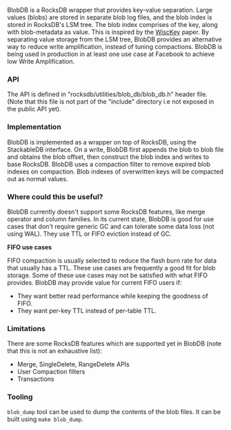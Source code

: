 BlobDB is a RocksDB wrapper that provides key-value separation. Large values (blobs) are stored in separate blob log files, and the blob index is stored in RocksDB's LSM tree. The blob index comprises of the key, along with blob-metadata as value. This is inspired by the [WiscKey](https://www.usenix.org/system/files/conference/fast16/fast16-papers-lu.pdf) paper. By separating value storage from the LSM tree, BlobDB provides an alternative way to reduce write amplification, instead of tuning compactions. BlobDB is being used in production in at least one use case at Facebook to achieve low Write Amplification. 

### API
The API is defined in "rocksdb/utilities/blob_db/blob_db.h" header file. (Note that this file is not part of the "include" directory i.e not exposed in the public API yet).

### Implementation
BlobDB is implemented as a wrapper on top of RocksDB, using the StackableDB interface. On a write, BlobDB first appends the blob to blob file and obtains the blob offset, then construct the blob index and writes to base RocksDB. BlobDB uses a compaction filter to remove expired blob indexes on compaction. Blob indexes of overwritten keys will be compacted out as normal values.

### Where could this be useful?
BlobDB currently doesn't support some RocksDB features, like merge operator and column families.
In its current state, BlobDB is good for use cases that don't require generic GC and can tolerate some data loss (not using WAL). They use TTL or FIFO eviction instead of GC. 

**FIFO use cases**

FIFO compaction is usually selected to reduce the flash burn rate for data that usually has a TTL. These use cases are frequently a good fit for blob storage. Some of these use cases may not be satisfied with what FIFO provides. BlobDB may provide value for current FIFO users if:

* They want better read performance while keeping the goodness of FIFO.
* They want per-key TTL instead of per-table TTL.

### Limitations
There are some RocksDB features which are supported yet in BlobDB (note that this is not an exhaustive list):
- Merge, SingleDelete, RangeDelete APIs
- User Compaction filters
- Transactions

### Tooling
`blob_dump` tool can be used to dump the contents of the blob files. It can be built using `make blob_dump`.